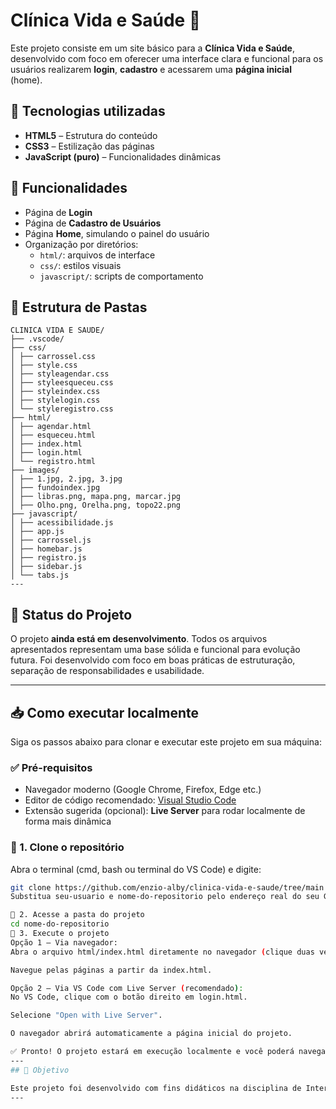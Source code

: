 # Clínica Vida e Saúde 🏥

Este projeto consiste em um site básico para a **Clínica Vida e Saúde**, desenvolvido com foco em oferecer uma interface clara e funcional para os usuários realizarem **login**, **cadastro** e acessarem uma **página inicial** (home).

## 🔧 Tecnologias utilizadas

- **HTML5** – Estrutura do conteúdo
- **CSS3** – Estilização das páginas
- **JavaScript (puro)** – Funcionalidades dinâmicas

## 📄 Funcionalidades

- Página de **Login**
- Página de **Cadastro de Usuários**
- Página **Home**, simulando o painel do usuário
- Organização por diretórios:
  - `html/`: arquivos de interface
  - `css/`: estilos visuais
  - `javascript/`: scripts de comportamento

## 📁 Estrutura de Pastas
```
CLINICA VIDA E SAUDE/
├── .vscode/
├── css/
│ ├── carrossel.css
│ ├── style.css
│ ├── styleagendar.css
│ ├── styleesqueceu.css
│ ├── styleindex.css
│ ├── stylelogin.css
│ └── styleregistro.css
├── html/
│ ├── agendar.html
│ ├── esqueceu.html
│ ├── index.html
│ ├── login.html
│ └── registro.html
├── images/
│ ├── 1.jpg, 2.jpg, 3.jpg
│ ├── fundoindex.jpg
│ ├── libras.png, mapa.png, marcar.jpg
│ ├── Olho.png, Orelha.png, topo22.png
├── javascript/
│ ├── acessibilidade.js
│ ├── app.js
│ ├── carrossel.js
│ ├── homebar.js
│ ├── registro.js
│ ├── sidebar.js
│ └── tabs.js
---
```

## 🚧 Status do Projeto

O projeto **ainda está em desenvolvimento**. Todos os arquivos apresentados representam uma base sólida e funcional para evolução futura. Foi desenvolvido com foco em boas práticas de estruturação, separação de responsabilidades e usabilidade.

---
## 📥 Como executar localmente

Siga os passos abaixo para clonar e executar este projeto em sua máquina:

### ✅ Pré-requisitos

- Navegador moderno (Google Chrome, Firefox, Edge etc.)
- Editor de código recomendado: [Visual Studio Code](https://code.visualstudio.com/)
- Extensão sugerida (opcional): **Live Server** para rodar localmente de forma mais dinâmica

### 🔽 1. Clone o repositório

Abra o terminal (cmd, bash ou terminal do VS Code) e digite:

```bash
git clone https://github.com/enzio-alby/clinica-vida-e-saude/tree/main
Substitua seu-usuario e nome-do-repositorio pelo endereço real do seu GitHub.

📂 2. Acesse a pasta do projeto
cd nome-do-repositorio
🚀 3. Execute o projeto
Opção 1 – Via navegador:
Abra o arquivo html/index.html diretamente no navegador (clique duas vezes ou use "Abrir com").

Navegue pelas páginas a partir da index.html.

Opção 2 – Via VS Code com Live Server (recomendado):
No VS Code, clique com o botão direito em login.html.

Selecione "Open with Live Server".

O navegador abrirá automaticamente a página inicial do projeto.

✅ Pronto! O projeto estará em execução localmente e você poderá navegar entre login, cadastro e demais páginas.
---
## 🎯 Objetivo

Este projeto foi desenvolvido com fins didáticos na disciplina de Interação Humano-Computador(IHC), com o objetivo de aplicar conceitos de usabilidade, design centrado no usuário e acessibilidade. Além disso, serviu como exercício prático para consolidar conhecimentos em desenvolvimento web front-end, utilizando HTML, CSS e JavaScript puro.
---
